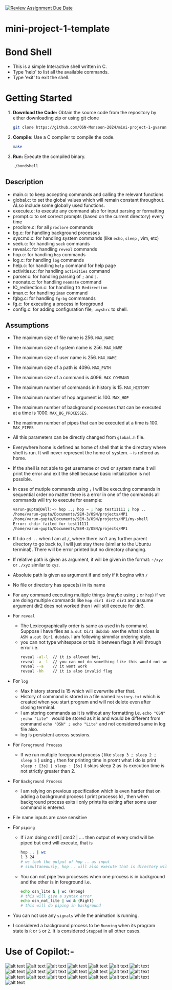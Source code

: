 [![Review Assignment Due Date](https://classroom.github.com/assets/deadline-readme-button-22041afd0340ce965d47ae6ef1cefeee28c7c493a6346c4f15d667ab976d596c.svg)](https://classroom.github.com/a/Qiz9msrr)
# mini-project-1-template

# Bond Shell
* This is a simple Interactive shell written in C.
* Type 'help' to list all the available commands.
* Type 'exit' to exit the shell.

# Getting Started

1. **Download the Code:** Obtain the source code from the repository by either downloading zip or using git clone
    ```bash
    git clone https://github.com/OSN-Monsoon-2024/mini-project-1-gvarun01.git
    ```

2. **Compile:**  Use a C compiler to compile the code.
    ```bash
    make
    ```

3. **Run:** Execute the compiled binary.
    ```bash
    ./bondshell
    ```


## Description

- main.c: to keep accepting commands and calling the relevant functions
- global.c: to set the global values which will remain constant throughout. ALso include some globally used functions.
- execute.c: to execute any command also for input parsing or formatting
- prompt.c: to set correct prompts (based on the current directory) every time
- proclore.c: for all `proclore` commands
- bg.c: for handling background processes
- syscmd.c: for handling system commands (like `echo`, `sleep` , vim, etc)
- seek.c: for handling `seek` commands
- reveal.c: for handling `reveal` commands
- hop.c: for handling `hop` commands
- log.c: for handling `log` commands
- help.c: for handling `help` command for help page
- activities.c: for handling `activities` command
- parser.c: for handling parsing of `;` and `|`.
- neonate.c: for handling `neonate` command
- IO_redirection.c: for handling `IO Redirection`
- iman.c: for handling `iman` command
- fgbg.c: for handling `fg-bg` commmands
- fg.c: for executing a process in foreground
- config.c: for adding configuration file, `.myshrc` to shell.


## Assumptions
- The maximum size of file name is 256. `MAX_NAME`
- The maximum size of system name is 256. `MAX_NAME`
- The maximum size of user name is 256. `MAX_NAME`
- The maximum size of a path is 4096. `MAX_PATH`
- The maximum size of a command is 4096. `MAX_COMMAND`
- The maximum number of commands in history is 15. `MAX_HISTORY`
- The maximum number of hop argument is 100. `MAX_HOP`
- The maximum number of background processes that can be executed at a time is 1000. `MAX_BG_PROCESSES`.
- The maximum number of pipes that can be executed at a time is 100. `MAX_PIPES`
- All this parameters can be directly changed from `global.h` file.
- Everywhere home is defined as home of shell that is the directory where shell is run. It will never represent the home of system. `~` is refered as home.
- If the shell is not able to get username or cwd or system name it will print the error and exit the shell because basic initialization is not possible.
- In case of mutiple commands using `;` i will be executing commands in sequential order no matter there is a error in one of the commands all commands will try to execute for example:

    ```bash
    varun-gupta@Dell:~> hop ..; hop ~ ; hop test11111 ; hop ..
    /home/varun-gupta/Documents/SEM-3/OSN/projects/MP1
    /home/varun-gupta/Documents/SEM-3/OSN/projects/MP1/my-shell
    Error: chdir failed for test11111
    /home/varun-gupta/Documents/SEM-3/OSN/projects/MP1
    ```
- If I do `cd ..` when I am at `/`, where there isn't any further parent directory to go back to, I will just stay there (similar to the Ubuntu terminal). There will be error printed but no directory changing.
- If relative path is given as argument, it will be given in the format: `~/xyz` or `./xyz` similar to `xyz`.
- Absolute path is given as argument if and only if it begins with `/` 
- No file or directory has space(s) in its name
- For any command executing multiple things (maybe using `;` or `hop`) if we are doing multiple commands like `hop dir1 dir2 dir3` and assume argument dir2 does not worked then i will still execute for dir3.
- For `reveal`
    * The Lexicographically order is same as used in ls command. Suppose i have files as `a.out Dir1 dubdab ASM` the what ls does is `ASM a.out Dir1 dubdab`. I am following simmilar ordering style.
    * you can not type whitespace or tab in between flags it will through error i.e.
        ```bash
        reveal -al-l  // it is allowed but,
        reveal -a -l  // you can not do something like this would not work and give error
        reveal --a    // it wont work
        reveal -hh    // it is also invalid flag
        ```
- For `log`
    * Max history stored is 15 which will overwrite after that.
    * History of command is stored in a file named `history.txt` which is created when you start program and will not delete even after closing terminal.
    * I am storing commands as it is without any formatting i.e.
    `echo "OSN" ;echo "Lite" ` would  be stored as it is and would be different from command `echo "OSN" ; echo "Lite"` and not considered same in log file also.
    * log is persistent across sessions.

- For `Foreground Process`
    * If we run multiple foreground process ( like `sleep 3 ; sleep 2 ; sleep 5` ) using `;` then for printing time in promt what i do is print
    `sleep : [3s] | sleep : [5s]` it skips sleep 2 as its execution time is not strictly greater than 2.

- For `Background Process`
    * I am relying on previous specification which is even harder that on adding a background process I print processs Id , then when background process exits i only prints its exiting after some user command is entered.

- File name inputs are case sensitive

- For `piping`
    * If i am doing cmd1 | cmd2 | .... then output of every cmd will be piped but cmd will execute, that is
        ```bash
        hop .. | wc
        1 3 24
        # wc took the output of hop .. as input
        # simultaneously, hop .. will also execute that is directory will change to its parent directory.
        ``` 
    
    * You can not pipe two processes when one process is in background and the other is in foreground i.e.
        ```bash
        echo osn_lite & | wc (Wrong)
        # this will give a syntax error
        echo osn_not_lite | wc & (Right)
        # this will do piping in background
        ```

    
- You can not use any `signals` while the animation is running.

- I considered a background process to be `Running` when its program state is `R` or `S` or `Z`. It is considered `Stopped` in all other cases.


#
# Use of Copilot:-

![alt text](<Images/Screenshot from 2024-08-31 12-35-09.png>) 
![alt text](<Images/Screenshot from 2024-08-31 12-35-55.png>)
![alt text](<Images/Screenshot from 2024-08-29 19-24-15.png>) 
![alt text](<Images/Screenshot from 2024-08-29 19-24-24.png>) 
![alt text](<Images/Screenshot from 2024-08-31 12-09-14.png>) 
![alt text](<Images/Screenshot from 2024-08-31 12-09-41.png>) 
![alt text](<Images/Screenshot from 2024-08-31 12-13-36.png>)
![alt text](<Images/Screenshot from 2024-08-31 12-13-47.png>) 
![alt text](<Images/Screenshot from 2024-08-31 12-18-54.png>) 
![alt text](<Images/Screenshot from 2024-08-31 12-20-41.png>) 
![alt text](<Images/Screenshot from 2024-08-31 12-24-18.png>) 
![alt text](<Images/Screenshot from 2024-08-31 12-24-51.png>)
![alt text](<Images/Screenshot from 2024-08-31 12-30-25.png>) 
![alt text](<Images/Screenshot from 2024-08-31 12-30-41.png>) 
![alt text](<Images/Screenshot from 2024-08-31 12-32-45.png>)
![alt text](Images/image.png)
![alt text](<Images/Screenshot from 2024-09-09 15-19-10.png>) 
![alt text](<Images/Screenshot from 2024-09-09 15-19-24.png>) 
![alt text](<Images/Screenshot from 2024-09-09 17-28-44.png>) 
![alt text](<Images/Screenshot from 2024-09-09 17-28-55.png>) 
![alt text](<Images/Screenshot from 2024-09-10 15-04-25.png>) 
![alt text](<Images/Screenshot from 2024-09-10 19-46-04.png>)

#
